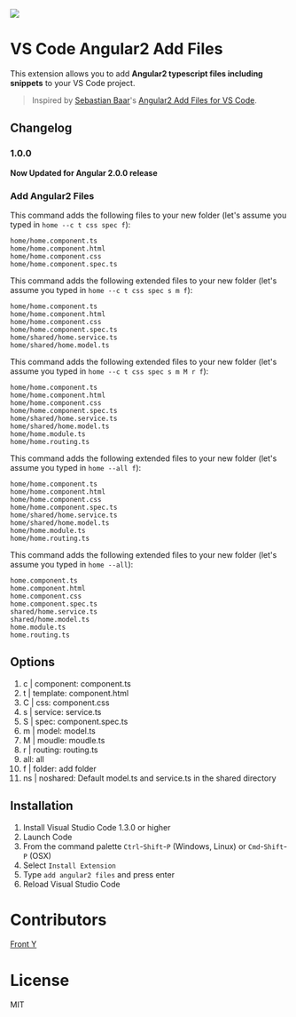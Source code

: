![](images/icon.png)

# VS Code Angular2 Add Files

This extension allows you to add **Angular2 typescript files including snippets** to your VS Code project.

> Inspired by [Sebastian Baar](https://github.com/sebastianbaar)'s [Angular2 Add Files for VS Code](https://github.com/sebastianbaar/vscode-add-angular2-files).

## Changelog

### 1.0.0
**Now Updated for Angular 2.0.0 release** 

### Add Angular2 Files

This command adds the following files to your new folder (let's assume you typed in `home --c t css spec f`):
```
home/home.component.ts
home/home.component.html
home/home.component.css
home/home.component.spec.ts
```

This command adds the following extended files to your new folder (let's assume you typed in `home --c t css spec s m f`):
```
home/home.component.ts
home/home.component.html
home/home.component.css
home/home.component.spec.ts
home/shared/home.service.ts
home/shared/home.model.ts
```

This command adds the following extended files to your new folder (let's assume you typed in `home --c t css spec s m M r f`):
```
home/home.component.ts
home/home.component.html
home/home.component.css
home/home.component.spec.ts
home/shared/home.service.ts
home/shared/home.model.ts
home/home.module.ts
home/home.routing.ts
```

This command adds the following extended files to your new folder (let's assume you typed in `home --all f`):
```
home/home.component.ts
home/home.component.html
home/home.component.css
home/home.component.spec.ts
home/shared/home.service.ts
home/shared/home.model.ts
home/home.module.ts
home/home.routing.ts
```

This command adds the following extended files to your new folder (let's assume you typed in `home --all`):
```
home.component.ts
home.component.html
home.component.css
home.component.spec.ts
shared/home.service.ts
shared/home.model.ts
home.module.ts
home.routing.ts
```

## Options

1. c | component: component.ts
2. t | template: component.html
3. C | css: component.css
4. s | service: service.ts
5. S | spec: component.spec.ts
6. m | model: model.ts
7. M | moudle: moudle.ts
8. r | routing: routing.ts
9. all: all
10. f | folder: add folder
11. ns | noshared: Default model.ts and service.ts in the shared directory

## Installation

1. Install Visual Studio Code 1.3.0 or higher
2. Launch Code
3. From the command palette `Ctrl`-`Shift`-`P` (Windows, Linux) or `Cmd`-`Shift`-`P` (OSX)
4. Select `Install Extension`
5. Type `add angular2 files` and press enter
6. Reload Visual Studio Code

# Contributors

[Front Y](https://github.com/winpzs)

# License

MIT
